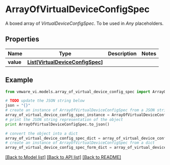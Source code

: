 # ArrayOfVirtualDeviceConfigSpec

A boxed array of *VirtualDeviceConfigSpec*. To be used in *Any* placeholders. 

## Properties
Name | Type | Description | Notes
------------ | ------------- | ------------- | -------------
**value** | [**List[VirtualDeviceConfigSpec]**](VirtualDeviceConfigSpec.md) |  | 

## Example

```python
from vmware_vi.models.array_of_virtual_device_config_spec import ArrayOfVirtualDeviceConfigSpec

# TODO update the JSON string below
json = "{}"
# create an instance of ArrayOfVirtualDeviceConfigSpec from a JSON string
array_of_virtual_device_config_spec_instance = ArrayOfVirtualDeviceConfigSpec.from_json(json)
# print the JSON string representation of the object
print ArrayOfVirtualDeviceConfigSpec.to_json()

# convert the object into a dict
array_of_virtual_device_config_spec_dict = array_of_virtual_device_config_spec_instance.to_dict()
# create an instance of ArrayOfVirtualDeviceConfigSpec from a dict
array_of_virtual_device_config_spec_form_dict = array_of_virtual_device_config_spec.from_dict(array_of_virtual_device_config_spec_dict)
```
[[Back to Model list]](../README.md#documentation-for-models) [[Back to API list]](../README.md#documentation-for-api-endpoints) [[Back to README]](../README.md)



